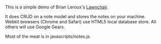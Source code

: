 This is a simple demo of Brian Leroux's [Lawnchair][].

It does CRUD on a note model and stores the notes on your machine.  Webkit browsers (Chrome and Safari) use HTML5 local database store.  All others will use Google Gears.

Most of the meat is in javascripts/notes.js.

[Lawnchair]: http://brianleroux.github.com/lawnchair/ 
